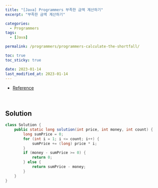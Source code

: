 ```yaml
---
title: "[Java] Programmers 부족한 금액 계산하기"
excerpt: "부족한 금액 계산하기"

categories:
  - Programmers
tags:
  - [Java]

permalink: /programmers/programmers-calculate-the-shortfall/

toc: true
toc_sticky: true

date: 2023-01-14
last_modified_at: 2023-01-14
---
```

- [Reference](https://school.programmers.co.kr/learn/courses/30/lessons/82612)

<br>

## Solution

```java
class Solution {
    public static long solution(int price, int money, int count) {
        long sumPrice = 0;
        for (int i = 1; i <= count; i++) {
            sumPrice += (long) price * i;
        }
        if (money - sumPrice >= 0) {
            return 0;
        } else {
            return sumPrice - money;
        }
    }
}
```